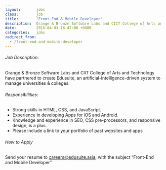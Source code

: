 ```yaml
---
layout:       jobs
class:        job
title:        "Front-End & Mobile Developer"
description:  Orange & Bronze Software Labs and CIIT College of Arts and Technology have partnered to create Edusuite, an artificial-intelligence-driven system to manage universities & colleges.
date:         2018-04-03 16:47:00 +0800
categories:   jobs
redirect_from:
  - /front-end-and-mobile-developer
---
```

<!-- Do not leave new lines after each element. Elements after new lines will not be rendered. -->
<h6 class="-dark">Job Description:</h6>
<p>
  Orange & Bronze Software Labs and CIIT College of Arts and Technology have partnered to create Edusuite, an artificial-intelligence-driven system to manage universities & colleges.
</p>
<h6 class="-dark">Responsibilities:</h6>
<ul>
  <li>
    Strong skills in HTML, CSS, and JavaScript.
  </li>
  <li>
    Experience in developing Apps for iOS and Android.
  </li>
  <li>
    Knowledge and experience in SEO, CSS pre-processors, and responsive design, is a plus.
  </li>
  <li>
    Please include a link to your portfolio of past websites and apps
  </li>
</ul>
<h6 class="-dark">How to Apply</h6>
<p>
Send your resume to <a href="mailto:careers@edusuite.asia">careers@edusuite.asia</a>, with the subject “Front-End and Mobile Developer”
</p>
